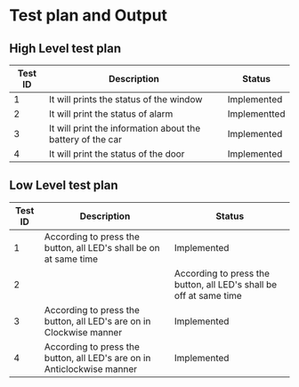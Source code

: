 # Test plan and Output

## High Level test plan

| Test ID| Description |Status|
|-----|-------------|---------|
|1| It will prints the status of the window |Implemented|
|2| It will  print the status of alarm |Implementted|
|3| It will print the information about the battery of the car |Implemented|
|4| It will print the status of the door |Implemented|

## Low Level test plan

|Test ID| Description |Status |
|------|-------------|-------|
|1|According to  press the button, all LED's shall be on at same time|Implemented|
|2||According to press the button, all LED's shall be off at same time|Implemented|
|3|According to press the button, all LED's are on in Clockwise manner|Implemented|
|4|According to press the button, all LED's are on in Anticlockwise manner|Implemented|



